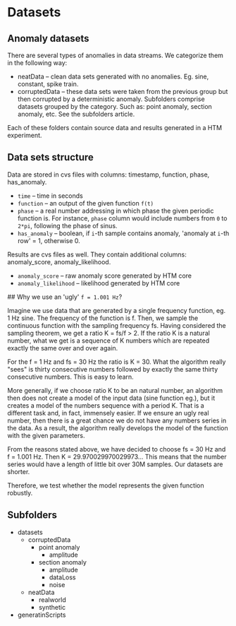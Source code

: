 # Datasets

## Anomaly datasets

There are several types of anomalies in data streams. We categorize them in the following way:
- neatData – clean data sets generated with no anomalies. Eg. sine, constant, spike train.
- corruptedData – these data sets were taken from the previous group but then corrupted by a deterministic anomaly. Subfolders comprise datasets grouped by the category. Such as: point anomaly, section anomaly, etc. See the subfolders article.
		
Each of these folders contain source data and results generated in a HTM experiment.

## Data sets structure

Data are stored in cvs files with columns: timestamp, function, phase, has_anomaly.
- `time` – time in seconds
- `function` – an output of the given function `f(t)`
- `phase` – a real number addressing in which phase the given periodic function is. For instance, `phase` column would include numbers from `0` to `2*pi`, following the phase of sinus. 
- `has_anomaly` – boolean, if `i`-th sample contains anomaly, 'anomaly at `i`-th row' = 1, otherwise 0.

Results are cvs files as well. They contain additional columns: anomaly_score, anomaly_likelihood.
- `anomaly_score` – raw anomaly score generated by HTM core
- `anomaly_likelihood` – likelihood generated by HTM core

## Why we use an 'ugly' `f = 1.001 Hz`?

Imagine we use data that are generated by a single frequency function, eg. 1 Hz sine. The frequency of the function is f. Then, we sample the continuous function with the sampling frequency fs. Having considered the sampling theorem, we get a ratio K = fs/f > 2. If the ratio K is a natural number, what we get is a sequence of K numbers which are repeated exactly the same over and over again.

For the f = 1 Hz and fs = 30 Hz the ratio is K = 30. What the algorithm really "sees" is thirty consecutive numbers followed by exactly the same thirty consecutive numbers. This is easy to learn.

More generally, if we choose ratio K to be an natural number, an algorithm then does not create a model of the input data (sine function eg.), but it creates a model of the numbers sequence with a period K. That is a different task and, in fact, immensely easier. If we ensure an ugly real number, then there is a great chance we do not have any numbers series in the data. As a result, the algorithm really develops the model of the function with the given parameters.

From the reasons stated above, we have decided to choose fs = 30 Hz and f = 1.001 Hz. Then K = 29.970029970029973... This means that the number series would have a length of little bit over 30M samples. Our datasets are shorter.

Therefore, we test whether the model represents the given function robustly.

## Subfolders

- datasets
  - corruptedData
    - point anomaly
      - amplitude
    - section anomaly
      - amplitude
      - dataLoss
      - noise
  - neatData
    - realworld
    - synthetic
- generatinScripts
	
